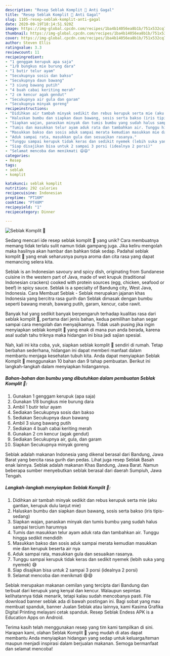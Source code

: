 ```yaml
---
description: "Resep Seblak Komplit 🍝 Anti Gagal"
title: "Resep Seblak Komplit 🍝 Anti Gagal"
slug: 1105-resep-seblak-komplit-anti-gagal
date: 2020-09-19T18:14:51.920Z
image: https://img-global.cpcdn.com/recipes/1ba4b14056ea8b1b/751x532cq70/seblak-komplit-🍝-foto-resep-utama.jpg
thumbnail: https://img-global.cpcdn.com/recipes/1ba4b14056ea8b1b/751x532cq70/seblak-komplit-🍝-foto-resep-utama.jpg
cover: https://img-global.cpcdn.com/recipes/1ba4b14056ea8b1b/751x532cq70/seblak-komplit-🍝-foto-resep-utama.jpg
author: Steven Ellis
ratingvalue: 3.3
reviewcount: 11
recipeingredient:
- "1 genggam kerupuk apa saja"
- "1/8 bungkus mie burung dara"
- "1 butir telur ayam"
- "Secukupnya sosis dan bakso"
- "Secukupnya daun bawang"
- "3 siung bawang putih"
- "4 buah cabai keriting merah"
- "2 cm kencur agak gendut"
- "Secukupnya air gula dan garam"
- "Secukupnya minyak goreng"
recipeinstructions:
- "Didihkan air tambah minyak sedikit dan rebus kerupuk serta mie (aku gantian, kerupuk dulu lanjut mie)"
- "Haluskan bumbu dan siapkan daun bawang, sosis serta bakso (iris tipis-sedang)"
- "Siapkan wajan, panaskan minyak dan tumis bumbu yang sudah halus sampai tercium harumnya"
- "Tumis dan masukkan telur ayam aduk rata dan tambahkan air. Tunggu hingga sedikit mendidih"
- "Masukkan bakso dan sosis aduk sampai merata kemudian masukkan mie dan kerupuk beserta air nya"
- "Aduk sampai rata, masukkan gula dan sesuaikan rasanya."
- "Tunggu sampai kerupuk tidak keras dan sedikit nyemek (lebih suka yang nyemek) 😅"
- "Siap disajikan bisa untuk 2 sampai 3 porsi (idealnya 2 porsi)"
- "Selamat mencoba dan menikmati 😄😄"
categories:
- Resep
tags:
- seblak
- komplit

katakunci: seblak komplit 
nutrition: 292 calories
recipecuisine: Indonesian
preptime: "PT16M"
cooktime: "PT48M"
recipeyield: "1"
recipecategory: Dinner

---
```



![Seblak Komplit 🍝](https://img-global.cpcdn.com/recipes/1ba4b14056ea8b1b/751x532cq70/seblak-komplit-🍝-foto-resep-utama.jpg)

Sedang mencari ide resep seblak komplit 🍝 yang unik? Cara membuatnya memang tidak terlalu sulit namun tidak gampang juga. Jika keliru mengolah maka hasilnya akan hambar dan bahkan tidak sedap. Padahal seblak komplit 🍝 yang enak seharusnya punya aroma dan cita rasa yang dapat memancing selera kita.

Seblak is an Indonesian savoury and spicy dish, originating from Sundanese cuisine in the western part of Java, made of wet krupuk (traditional Indonesian crackers) cooked with protein sources (egg, chicken, seafood or beef) in spicy sauce. Seblak is a specialty of Bandung city, West Java, Indonesia. Cara Membuat Seblak - Seblak merupakan jajanan khas Indonesia yang bercitra rasa gurih dan Seblak dimasak dengan bumbu seperti bawang merah, bawang putih, garam, kencur, cabe rawit.

Banyak hal yang sedikit banyak berpengaruh terhadap kualitas rasa dari seblak komplit 🍝, pertama dari jenis bahan, kedua pemilihan bahan segar sampai cara mengolah dan menyajikannya. Tidak usah pusing jika ingin menyiapkan seblak komplit 🍝 yang enak di mana pun anda berada, karena asal sudah tahu triknya maka hidangan ini bisa jadi sajian spesial.


Nah, kali ini kita coba, yuk, siapkan seblak komplit 🍝 sendiri di rumah. Tetap berbahan sederhana, hidangan ini dapat memberi manfaat dalam membantu menjaga kesehatan tubuh kita. Anda dapat menyiapkan Seblak Komplit 🍝 menggunakan 10 bahan dan 9 tahap pembuatan. Berikut ini langkah-langkah dalam menyiapkan hidangannya.

<!--inarticleads1-->

##### Bahan-bahan dan bumbu yang dibutuhkan dalam pembuatan Seblak Komplit 🍝:

1. Gunakan 1 genggam kerupuk (apa saja)
1. Gunakan 1/8 bungkus mie burung dara
1. Ambil 1 butir telur ayam
1. Sediakan Secukupnya sosis dan bakso
1. Sediakan Secukupnya daun bawang
1. Ambil 3 siung bawang putih
1. Sediakan 4 buah cabai keriting merah
1. Gunakan 2 cm kencur (agak gendut)
1. Sediakan Secukupnya air, gula, dan garam
1. Siapkan Secukupnya minyak goreng


Seblak adalah makanan Indonesia yang dikenal berasal dari Bandung, Jawa Barat yang bercita rasa gurih dan pedas. Lihat juga resep Seblak Basah enak lainnya. Seblak adalah makanan Khas Bandung, Jawa Barat. Namun beberapa sumber menyebutkan seblak berasal dari daerah Sumpiuh, Jawa Tengah. 

<!--inarticleads2-->

##### Langkah-langkah menyiapkan Seblak Komplit 🍝:

1. Didihkan air tambah minyak sedikit dan rebus kerupuk serta mie (aku gantian, kerupuk dulu lanjut mie)
1. Haluskan bumbu dan siapkan daun bawang, sosis serta bakso (iris tipis-sedang)
1. Siapkan wajan, panaskan minyak dan tumis bumbu yang sudah halus sampai tercium harumnya
1. Tumis dan masukkan telur ayam aduk rata dan tambahkan air. Tunggu hingga sedikit mendidih
1. Masukkan bakso dan sosis aduk sampai merata kemudian masukkan mie dan kerupuk beserta air nya
1. Aduk sampai rata, masukkan gula dan sesuaikan rasanya.
1. Tunggu sampai kerupuk tidak keras dan sedikit nyemek (lebih suka yang nyemek) 😅
1. Siap disajikan bisa untuk 2 sampai 3 porsi (idealnya 2 porsi)
1. Selamat mencoba dan menikmati 😄😄


Seblak merupakan makanan cemilan yang tercipta dari Bandung dan terbuat dari kerupuk yang kenyal dan kencur. Walaupun sepintas kelihatannya tidak menarik, tetapi kalau sudah mencobanya pasti. File download banner seblak ada di bawah postingan ini. Bagi sobat yang mau membuat spanduk, banner Jualan Seblak atau lainnya, kami Kasima Grafika Digital Printing melayani cetak spanduk. Resep Seblak Endess APK is a Education Apps on Android. 

Terima kasih telah menggunakan resep yang tim kami tampilkan di sini. Harapan kami, olahan Seblak Komplit 🍝 yang mudah di atas dapat membantu Anda menyiapkan hidangan yang sedap untuk keluarga/teman maupun menjadi inspirasi dalam berjualan makanan. Semoga bermanfaat dan selamat mencoba!
